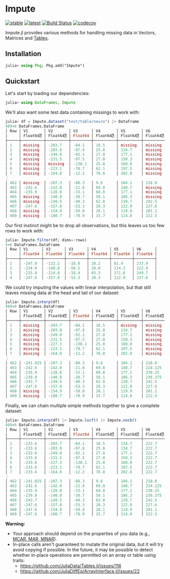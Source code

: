 # Impute
[![stable](https://img.shields.io/badge/docs-stable-blue.svg)](https://invenia.github.io/Impute.jl/stable/)
[![latest](https://img.shields.io/badge/docs-latest-blue.svg)](https://invenia.github.io/Impute.jl/latest/)
[![Build Status](https://github.com/invenia/Impute.jl/workflows/CI/badge.svg)](https://github.com/invenia/Impute.jl/actions)
[![codecov](https://codecov.io/gh/invenia/Impute.jl/branch/master/graph/badge.svg)](https://codecov.io/gh/invenia/Impute.jl)

Impute.jl provides various methods for handling missing data in Vectors, Matrices and [Tables](https://github.com/JuliaData/Tables.jl).

## Installation
```julia
julia> using Pkg; Pkg.add("Impute")
```

## Quickstart
Let's start by loading our dependencies:
```julia
julia> using DataFrames, Impute
```

We'll also want some test data containing missings to work with:

```julia
julia> df = Impute.dataset("test/table/neuro") |> DataFrame
469×6 DataFrames.DataFrame
│ Row │ V1       │ V2       │ V3      │ V4       │ V5       │ V6       │
│     │ Float64⍰ │ Float64⍰ │ Float64 │ Float64⍰ │ Float64⍰ │ Float64⍰ │
├─────┼──────────┼──────────┼─────────┼──────────┼──────────┼──────────┤
│ 1   │ missing  │ -203.7   │ -84.1   │ 18.5     │ missing  │ missing  │
│ 2   │ missing  │ -203.0   │ -97.8   │ 25.8     │ 134.7    │ missing  │
│ 3   │ missing  │ -249.0   │ -92.1   │ 27.8     │ 177.1    │ missing  │
│ 4   │ missing  │ -231.5   │ -97.5   │ 27.0     │ 150.3    │ missing  │
│ 5   │ missing  │ missing  │ -130.1  │ 25.8     │ 160.0    │ missing  │
│ 6   │ missing  │ -223.1   │ -70.7   │ 62.1     │ 197.5    │ missing  │
│ 7   │ missing  │ -164.8   │ -12.2   │ 76.8     │ 202.8    │ missing  │
⋮
│ 462 │ missing  │ -207.3   │ -88.3   │ 9.6      │ 104.1    │ 218.0    │
│ 463 │ -242.6   │ -142.0   │ -21.8   │ 69.8     │ 148.7    │ missing  │
│ 464 │ -235.9   │ -128.8   │ -33.1   │ 68.8     │ 177.1    │ missing  │
│ 465 │ missing  │ -140.8   │ -38.7   │ 58.1     │ 186.3    │ missing  │
│ 466 │ missing  │ -149.5   │ -40.3   │ 62.8     │ 139.7    │ 242.5    │
│ 467 │ -247.6   │ -157.8   │ -53.3   │ 28.3     │ 122.9    │ 227.6    │
│ 468 │ missing  │ -154.9   │ -50.8   │ 28.1     │ 119.9    │ 201.1    │
│ 469 │ missing  │ -180.7   │ -70.9   │ 33.7     │ 114.8    │ 222.5    │
```

Our first instinct might be to drop all observations, but this leaves us too few rows to work with:

```julia
julia> Impute.filter(df; dims=:rows)
4×6 DataFrames.DataFrame
│ Row │ V1      │ V2      │ V3      │ V4      │ V5      │ V6      │
│     │ Float64 │ Float64 │ Float64 │ Float64 │ Float64 │ Float64 │
├─────┼─────────┼─────────┼─────────┼─────────┼─────────┼─────────┤
│ 1   │ -247.0  │ -132.2  │ -18.8   │ 28.2    │ 81.4    │ 237.9   │
│ 2   │ -234.0  │ -140.8  │ -56.5   │ 28.0    │ 114.3   │ 222.9   │
│ 3   │ -215.8  │ -114.8  │ -18.4   │ 65.3    │ 171.6   │ 249.7   │
│ 4   │ -247.6  │ -157.8  │ -53.3   │ 28.3    │ 122.9   │ 227.6   │
```

We could try imputing the values with linear interpolation, but that still leaves missing
data at the head and tail of our dataset:

```julia
julia> Impute.interp(df)
469×6 DataFrames.DataFrame
│ Row │ V1       │ V2       │ V3      │ V4       │ V5       │ V6       │
│     │ Float64⍰ │ Float64⍰ │ Float64 │ Float64⍰ │ Float64⍰ │ Float64⍰ │
├─────┼──────────┼──────────┼─────────┼──────────┼──────────┼──────────┤
│ 1   │ missing  │ -203.7   │ -84.1   │ 18.5     │ missing  │ missing  │
│ 2   │ missing  │ -203.0   │ -97.8   │ 25.8     │ 134.7    │ missing  │
│ 3   │ missing  │ -249.0   │ -92.1   │ 27.8     │ 177.1    │ missing  │
│ 4   │ missing  │ -231.5   │ -97.5   │ 27.0     │ 150.3    │ missing  │
│ 5   │ missing  │ -227.3   │ -130.1  │ 25.8     │ 160.0    │ missing  │
│ 6   │ missing  │ -223.1   │ -70.7   │ 62.1     │ 197.5    │ missing  │
│ 7   │ missing  │ -164.8   │ -12.2   │ 76.8     │ 202.8    │ missing  │
⋮
│ 462 │ -241.025 │ -207.3   │ -88.3   │ 9.6      │ 104.1    │ 218.0    │
│ 463 │ -242.6   │ -142.0   │ -21.8   │ 69.8     │ 148.7    │ 224.125  │
│ 464 │ -235.9   │ -128.8   │ -33.1   │ 68.8     │ 177.1    │ 230.25   │
│ 465 │ -239.8   │ -140.8   │ -38.7   │ 58.1     │ 186.3    │ 236.375  │
│ 466 │ -243.7   │ -149.5   │ -40.3   │ 62.8     │ 139.7    │ 242.5    │
│ 467 │ -247.6   │ -157.8   │ -53.3   │ 28.3     │ 122.9    │ 227.6    │
│ 468 │ missing  │ -154.9   │ -50.8   │ 28.1     │ 119.9    │ 201.1    │
│ 469 │ missing  │ -180.7   │ -70.9   │ 33.7     │ 114.8    │ 222.5    │
```

Finally, we can chain multiple simple methods together to give a complete dataset:

```julia
julia> Impute.interp(df) |> Impute.locf() |> Impute.nocb()
469×6 DataFrames.DataFrame
│ Row │ V1       │ V2       │ V3      │ V4       │ V5       │ V6       │
│     │ Float64⍰ │ Float64⍰ │ Float64 │ Float64⍰ │ Float64⍰ │ Float64⍰ │
├─────┼──────────┼──────────┼─────────┼──────────┼──────────┼──────────┤
│ 1   │ -233.6   │ -203.7   │ -84.1   │ 18.5     │ 134.7    │ 222.7    │
│ 2   │ -233.6   │ -203.0   │ -97.8   │ 25.8     │ 134.7    │ 222.7    │
│ 3   │ -233.6   │ -249.0   │ -92.1   │ 27.8     │ 177.1    │ 222.7    │
│ 4   │ -233.6   │ -231.5   │ -97.5   │ 27.0     │ 150.3    │ 222.7    │
│ 5   │ -233.6   │ -227.3   │ -130.1  │ 25.8     │ 160.0    │ 222.7    │
│ 6   │ -233.6   │ -223.1   │ -70.7   │ 62.1     │ 197.5    │ 222.7    │
│ 7   │ -233.6   │ -164.8   │ -12.2   │ 76.8     │ 202.8    │ 222.7    │
⋮
│ 462 │ -241.025 │ -207.3   │ -88.3   │ 9.6      │ 104.1    │ 218.0    │
│ 463 │ -242.6   │ -142.0   │ -21.8   │ 69.8     │ 148.7    │ 224.125  │
│ 464 │ -235.9   │ -128.8   │ -33.1   │ 68.8     │ 177.1    │ 230.25   │
│ 465 │ -239.8   │ -140.8   │ -38.7   │ 58.1     │ 186.3    │ 236.375  │
│ 466 │ -243.7   │ -149.5   │ -40.3   │ 62.8     │ 139.7    │ 242.5    │
│ 467 │ -247.6   │ -157.8   │ -53.3   │ 28.3     │ 122.9    │ 227.6    │
│ 468 │ -247.6   │ -154.9   │ -50.8   │ 28.1     │ 119.9    │ 201.1    │
│ 469 │ -247.6   │ -180.7   │ -70.9   │ 33.7     │ 114.8    │ 222.5    │
```

**Warning:**

- Your approach should depend on the properties of you data (e.g., [MCAR, MAR, MNAR](https://en.wikipedia.org/wiki/Missing_data#Types_of_missing_data)).
- In-place calls aren't guaranteed to mutate the original data, but it will try avoid copying if possible.
  In the future, it may be possible to detect whether in-place operations are permitted on an array or table using traits:
    - https://github.com/JuliaData/Tables.jl/issues/116
    - https://github.com/JuliaDiffEq/ArrayInterface.jl/issues/22
